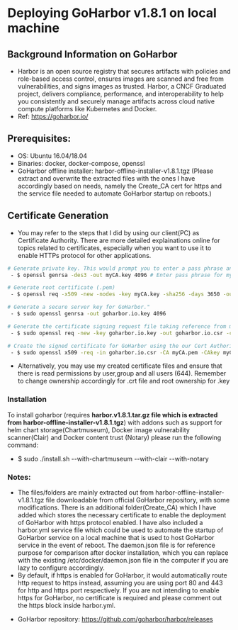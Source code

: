 # Deploying GoHarbor v1.8.1 on local machine

## Background Information on GoHarbor
 - Harbor is an open source registry that secures artifacts with policies and role-based access control, ensures images are scanned and free from vulnerabilities, and signs images as trusted. Harbor, a CNCF Graduated project, delivers compliance, performance, and interoperability to help you consistently and securely manage artifacts across cloud native compute platforms like Kubernetes and Docker.
 - Ref: https://goharbor.io/


## Prerequisites:
 - OS: Ubuntu 16.04/18.04
 - Binaries: docker, docker-compose, openssl
 - GoHarbor offline installer: harbor-offline-installer-v1.8.1.tgz (Please extract and overwrite the extracted files with the ones I have accordingly based on needs, namely the Create_CA cert for https and the service file needed to automate GoHarbor startup on reboots.) 

## Certificate Generation
 - You may refer to the steps that I did by using our client(PC) as Certificate Authority. There are more detailed explainations online for topics related to certificates, especially when you want to use it to enable HTTPs protocol for other applications.
``` bash
# Generate private key. This would prompt you to enter a pass phrase and reconfirm again.**
 - $ openssl genrsa -des3 -out myCA.key 4096 # Enter pass phrase for myCA.key

# Generate root certificate (.pem) 
 - $ openssl req -x509 -new -nodes -key myCA.key -sha256 -days 3650 -out myCA.pem

# Generate a secure server key for GoHarbor."
 - $ sudo openssl genrsa -out goharbor.io.key 4096

# Generate the certificate signing request file taking reference from my configuration file req.conf
 - $ sudo openssl req -new -key goharbor.io.key -out goharbor.io.csr -config req.conf

# Create the signed certificate for GoHarbor using the our Cert Authority certificate and keys with the GoHarbor signing request"
 - $ sudo openssl x509 -req -in goharbor.io.csr -CA myCA.pem -CAkey myCA.key -CAcreateserial -out goharbor.io.crt -days 3650 -sha256
```

 - Alternatively, you may use my created certificate files and ensure that there is read permissions by user,group and all users (644). Remember to change ownership accordingly for .crt file and root ownership for .key
### Installation
To install goharbor (requires **harbor.v1.8.1.tar.gz file which is extracted from harbor-offline-installer-v1.8.1.tgz**) with addons such as support for helm chart storage(Chartmuseum), Docker image vulnerability scanner(Clair) and Docker content trust (Notary) please run the following command:
 - $ sudo ./install.sh --with-chartmuseum --with-clair --with-notary

### Notes:
 - The files/folders are mainly extracted out from harbor-offline-installer-v1.8.1.tgz file downloadable from official GoHarbor repository, with some modifications. There is an additional folder(Create_CA) which I have added which stores the necessary certificate to enable the deployment of GoHarbor with https protocol enabled. I have also included a harbor.yml service file which could be used to automate the startup of GoHarbor service on a local machine that is used to host GoHarbor service in the event of reboot. The daemon.json file is for reference purpose for comparison after docker installation, which you can replace with the existing /etc/docker/daemon.json file in the computer if you are lazy to configure accordingly. 
 - By default, if https is enabled for GoHarbor, it would automatically route http request to https instead, assuming you are using port 80 and 443 for http and https port respectively. If you are not intending to enable https for GoHarbor, no certificate is required and please comment out the https block inside harbor.yml. 

* GoHarbor repository: https://github.com/goharbor/harbor/releases
